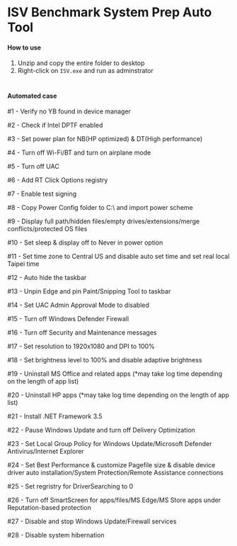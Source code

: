 # ISV Benchmark System Prep Auto Tool


#### How to use
1. Unzip and copy the entire folder to desktop
2. Right-click on `ISV.exe` and run as adminstrator 

#

#### Automated case

#1 - Verify no YB found in device manager

#2 - Check if Intel DPTF enabled

#3 - Set power plan for NB(HP optimized) & DT(High performance)

#4 - Turn off Wi-Fi/BT and turn on airplane mode

#5 - Turn off UAC

#6 - Add RT Click Options registry

#7 - Enable test signing

#8 - Copy Power Config folder to C:\ and import power scheme

#9 - Display full path/hidden files/empty drives/extensions/merge conflicts/protected OS files

#10 - Set sleep & display off to Never in power option

#11 - Set time zone to Central US and disable auto set time and set real local Taipei time

#12 - Auto hide the taskbar

#13 - Unpin Edge and pin Paint/Snipping Tool to taskbar

#14 - Set UAC Admin Approval Mode to disabled

#15 - Turn off Windows Defender Firewall

#16 - Turn off Security and Maintenance messages

#17 - Set resolution to 1920x1080 and DPI to 100%

#18 - Set brightness level to 100% and disable adaptive brightness

#19 - Uninstall MS Office and related apps  (*may take log time depending on the length of app list)

#20 - Uninstall HP apps  (*may take log time depending on the length of app list)

#21 - Install .NET Framework 3.5

#22 - Pause Windows Update and turn off Delivery Optimization

#23 - Set Local Group Policy for Windows Update/Microsoft Defender Antivirus/Internet Explorer

#24 - Set Best Performance & customize Pagefile size & disable device driver auto installation/System Protection/Remote Assistance connections

#25 - Set regristry for DriverSearching to 0

#26 - Turn off SmartScreen for apps/files/MS Edge/MS Store apps under Reputation-based protection

#27 - Disable and stop Windows Update/Firewall services

#28 - Disable system hibernation

